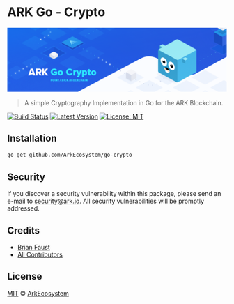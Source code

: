 # ARK Go - Crypto

<p align="center">
    <img src="https://github.com/ArkEcosystem/go-crypto/blob/master/banner.png" />
</p>

> A simple Cryptography Implementation in Go for the ARK Blockchain.

[![Build Status](https://img.shields.io/travis/ArkEcosystem/go-crypto/master.svg?style=flat-square)](https://travis-ci.org/ArkEcosystem/go-crypto)
[![Latest Version](https://img.shields.io/github/release/ArkEcosystem/go-crypto.svg?style=flat-square)](https://github.com/ArkEcosystem/go-crypto/releases)
[![License: MIT](https://img.shields.io/badge/License-MIT-yellow.svg)](https://opensource.org/licenses/MIT)

## Installation

```bash
go get github.com/ArkEcosystem/go-crypto
```

## Security

If you discover a security vulnerability within this package, please send an e-mail to security@ark.io. All security vulnerabilities will be promptly addressed.

## Credits

- [Brian Faust](https://github.com/faustbrian)
- [All Contributors](../../../../contributors)

## License

[MIT](LICENSE) © [ArkEcosystem](https://ark.io)
